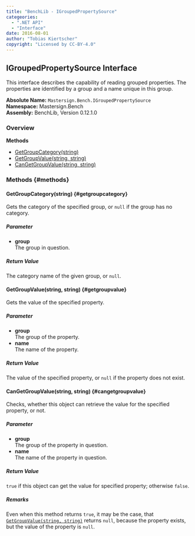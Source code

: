 ```yaml
---
title: "BenchLib - IGroupedPropertySource"
categeories:
  - ".NET API"
  - "Interface"
date: 2016-08-01
author: "Tobias Kiertscher"
copyright: "Licensed by CC-BY-4.0"
---
```


## IGroupedPropertySource Interface
This interface describes the capability of reading grouped properties. The properties are identified by a group and a name unique in this group. 

**Absolute Name:** `Mastersign.Bench.IGroupedPropertySource`  
**Namespace:** Mastersign.Bench  
**Assembly:** BenchLib, Version 0.12.1.0



### Overview
**Methods**

* [GetGroupCategory(string)](#getgroupcategory)
* [GetGroupValue(string, string)](#getgroupvalue)
* [CanGetGroupValue(string, string)](#cangetgroupvalue)

### Methods {#methods}

#### GetGroupCategory(string) {#getgroupcategory}
Gets the category of the specified group, or `null` if the group has no category. 

##### Parameter

* **group**  
  The group in question.

##### Return Value
The category name of the given group, or `null`.

#### GetGroupValue(string, string) {#getgroupvalue}
Gets the value of the specified property. 

##### Parameter

* **group**  
  The group of the property.
* **name**  
  The name of the property.

##### Return Value
The value of the specified property, or `null` if the property does not exist.

#### CanGetGroupValue(string, string) {#cangetgroupvalue}
Checks, whether this object can retrieve the value for the specified property, or not. 

##### Parameter

* **group**  
  The group of the property in question.
* **name**  
  The name of the property in question.

##### Return Value
`true` if this object can get the value for specified property; otherwise `false`.

##### Remarks
Even when this method returns `true`, it may be the case, that  [`GetGroupValue(string, string)`](/clr-api/mastersign-bench-igroupedpropertysource/#getgroupvalue) returns `null`, because the property exists, but the value of the property is `null`. 

